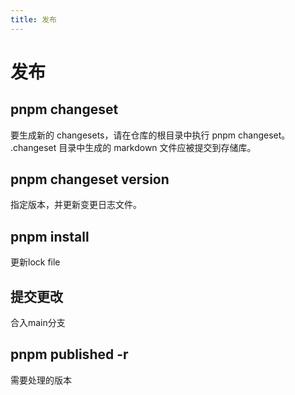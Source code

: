 ```yaml
---
title: 发布
---
```


# 发布

## pnpm changeset
要生成新的 changesets，请在仓库的根目录中执行 pnpm changeset。 .changeset 目录中生成的 markdown 文件应被提交到存储库。

## pnpm changeset version

指定版本，并更新变更日志文件。

## pnpm install

更新lock file

## 提交更改

合入main分支

## pnpm published -r

需要处理的版本